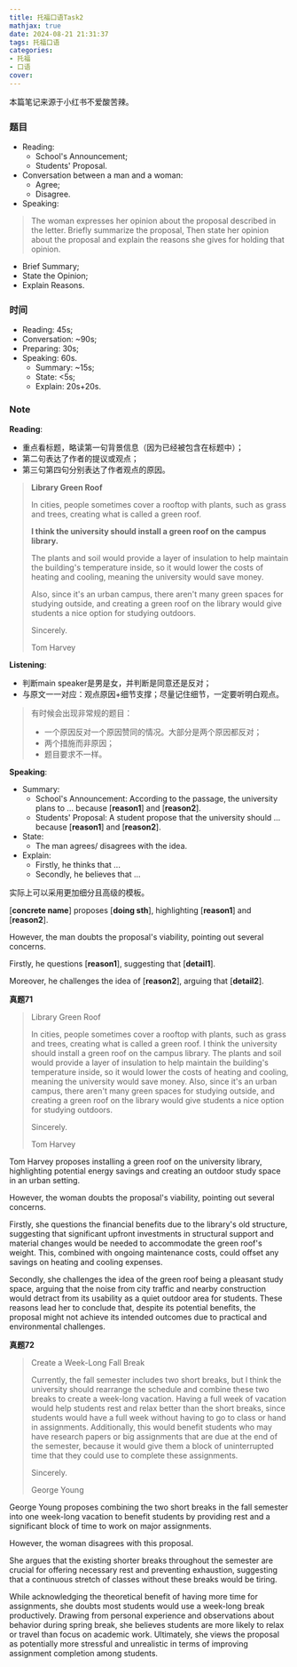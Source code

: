 ```yaml
---
title: 托福口语Task2
mathjax: true
date: 2024-08-21 21:31:37
tags: 托福口语
categories:
- 托福
- 口语
cover:
---
```

本篇笔记来源于小红书不爱酸苦辣。

### 题目
- Reading: 
  - School's Announcement;
  - Students' Proposal.
- Conversation between a man and a woman:
  - Agree;
  - Disagree.
- Speaking:
> The woman expresses her opinion about the proposal described in the letter. Briefly summarize the proposal, Then state her opinion about the proposal and explain the reasons she gives for holding that opinion.
  -  Brief Summary;
  -  State the Opinion;
  -  Explain Reasons.
### 时间
- Reading: 45s;
- Conversation: ~90s;
- Preparing: 30s;
- Speaking: 60s.
  - Summary: ~15s;
  - State: <5s;
  - Explain: 20s+20s.

### Note

**Reading**:
- 重点看标题，略读第一句背景信息（因为已经被包含在标题中）；
- 第二句表达了作者的提议或观点；
- 第三句第四句分别表达了作者观点的原因。

> **Library Green Roof**
> 
> In cities, people sometimes cover a rooftop with plants, such as grass and trees, creating what is called a green roof. 
> 
> **I think the university should install a green roof on the campus library.** 
> 
> The plants and soil would provide a layer of insulation to help maintain the building's temperature inside, so it would lower the costs of heating and cooling, meaning the university would save money. 
> 
> Also, since it's an urban campus, there aren't many green spaces for studying outside, and creating a green roof on the library would give students a nice option for studying outdoors. 
> 
> Sincerely.
> 
> Tom Harvey


**Listening**:
- 判断main speaker是男是女，并判断是同意还是反对；
- 与原文一一对应：观点原因+细节支撑；尽量记住细节，一定要听明白观点。
> 有时候会出现非常规的题目：
> - 一个原因反对一个原因赞同的情况。大部分是两个原因都反对；
> - 两个措施而非原因；
> - 题目要求不一样。

**Speaking**:
- Summary:
  - School's Announcement: According to the passage, the university plans to ... because [**reason1**] and [**reason2**].
  - Students' Proposal: A student propose that the university should ... because [**reason1**] and [**reason2**].
- State:
  - The man agrees/ disagrees with the idea.
- Explain:
  - Firstly, he thinks that ...
  - Secondly, he believes that ...

实际上可以采用更加细分且高级的模板。

[**concrete name**] proposes [**doing sth**], highlighting [**reason1**] and [**reason2**].

However, the man doubts the proposal's viability, pointing out several concerns. 

Firstly, he questions [**reason1**], suggesting that [**detail1**].

Moreover, he challenges the idea of [**reason2**], arguing that [**detail2**].

**真题71**

> Library Green Roof
> 
> In cities, people sometimes cover a rooftop with plants, such as grass and trees, creating what is called a green roof. I think the university should install a green roof on the campus library. The plants and soil would provide a layer of insulation to help maintain the building's temperature inside, so it would lower the costs of heating and cooling, meaning the university would save money. Also, since it's an urban campus, there aren't many green spaces for studying outside, and creating a green roof on the library would give students a nice option for studying outdoors. 
> 
> Sincerely.
> 
> Tom Harvey

Tom Harvey proposes installing a green roof on the university library, highlighting potential energy savings and creating an outdoor study space in an urban setting. 

However, the woman doubts the proposal's viability, pointing out several concerns. 

Firstly, she questions the financial benefits due to the library's old structure, suggesting that significant upfront investments in structural support and material changes would be needed to accommodate the green roof's weight. This, combined with ongoing maintenance costs, could offset any savings on heating and cooling expenses. 

Secondly, she challenges the idea of the green roof being a pleasant study space, arguing that the noise from city traffic and nearby construction would detract from its usability as a quiet outdoor area for students. These reasons lead her to conclude that, despite its potential benefits, the proposal might not achieve its intended outcomes due to practical and environmental challenges.

**真题72**

> Create a Week-Long Fall Break
> 
> Currently, the fall semester includes two short breaks, but I think the university should rearrange the schedule and combine these two breaks to create a week-long vacation. Having a full week of vacation would help students rest and relax better than the short breaks, since students would have a full week without having to go to class or hand in assignments. Additionally, this would benefit students who may have research papers or big assignments that are due at the end of the semester, because it would give them a block of uninterrupted time that they could use to complete these assignments.
> 
> Sincerely.
> 
> George Young


George Young proposes combining the two short breaks in the fall semester into one week-long vacation to benefit students by providing rest and a significant block of time to work on major assignments. 

However, the woman disagrees with this proposal. 

She argues that the existing shorter breaks throughout the semester are crucial for offering necessary rest and preventing exhaustion, suggesting that a continuous stretch of classes without these breaks would be tiring. 

While acknowledging the theoretical benefit of having more time for assignments, she doubts most students would use a week-long break productively. Drawing from personal experience and observations about behavior during spring break, she believes students are more likely to relax or travel than focus on academic work. Ultimately, she views the proposal as potentially more stressful and unrealistic in terms of improving assignment completion among students.